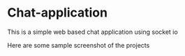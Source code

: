 # Chat-application
This is a simple web based chat application using socket io

Here are some sample screenshot of the projects

